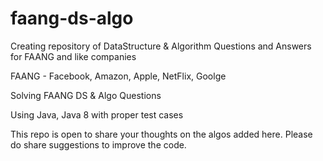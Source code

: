 # faang-ds-algo
Creating repository of DataStructure &amp; Algorithm Questions and Answers for FAANG and like companies

FAANG - Facebook, Amazon, Apple, NetFlix, Goolge

Solving FAANG DS & Algo Questions

Using Java, Java 8 with proper test cases

This repo is open to share your thoughts on the algos added here. Please do share suggestions to improve the code.
